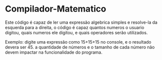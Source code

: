 # Compilador-Matematico

Este código é capaz de ler uma expressão algebrica simples e resolve-la da esquerda para a direita,
o código é capaz quantos numeros o usuario digitou, quais numeros ele digitou, e quais operadores serão utilizados.

Exemplo: digite uma expressão como 15+15+15 no console, e o resultado devera ser 45.
a quantidade de números e o tamanho de cada número não devem impactar na funcionalidade do programa.
